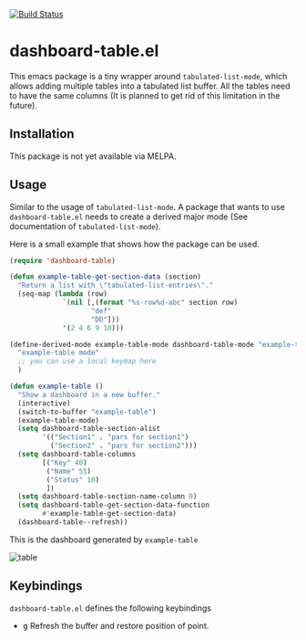 [![Build Status](https://github.com/thisch/dashboard-table.el/workflows/CI/badge.svg)](https://github.com/thisch/dashboard-table.el/actions)

dashboard-table.el
==================

This emacs package is a tiny wrapper around `tabulated-list-mode`, which
allows adding multiple tables into a tabulated list buffer. All the tables
need to have the same columns (It is planned to get rid of this limitation
in the future).

## Installation

This package is not yet available via MELPA.

## Usage

Similar to the usage of `tabulated-list-mode`. A package that wants to use
`dashboard-table.el` needs to create a derived major mode (See documentation
of `tabulated-list-mode`).

Here is a small example that shows how the package can be used.

```el
(require 'dashboard-table)

(defun example-table-get-section-data (section)
  "Return a list with \"tabulated-list-entries\"."
  (seq-map (lambda (row)
             `(nil [,(format "%s-row%d-abc" section row)
                    "def"
                    "DD"]))
             '(2 4 6 9 10)))

(define-derived-mode example-table-mode dashboard-table-mode "example-table"
  "example-table mode"
  ;; you can use a local keymap here
  )

(defun example-table ()
  "Show a dashboard in a new buffer."
  (interactive)
  (switch-to-buffer "example-table")
  (example-table-mode)
  (setq dashboard-table-section-alist
        '(("Section1" . "pars for section1")
          ("Section2" . "pars for section2")))
  (setq dashboard-table-columns
        [("Key" 40)
         ("Name" 55)
         ("Status" 10)
         ])
  (setq dashboard-table-section-name-column 0)
  (setq dashboard-table-get-section-data-function
        #'example-table-get-section-data)
  (dashboard-table--refresh))
```

This is the dashboard generated by `example-table`

![table](https://user-images.githubusercontent.com/206581/147606417-414f7478-89c0-4c1e-a124-7dfc868f7529.png)

## Keybindings

`dashboard-table.el` defines the following keybindings

* <kbd>g</kbd> Refresh the buffer and restore position of point.

